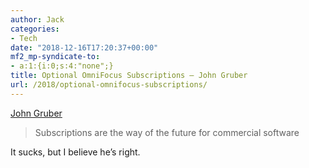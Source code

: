 ```yaml
---
author: Jack
categories:
- Tech
date: "2018-12-16T17:20:37+00:00"
mf2_mp-syndicate-to:
- a:1:{i:0;s:4:"none";}
title: Optional OmniFocus Subscriptions – John Gruber
url: /2018/optional-omnifocus-subscriptions/
---
```

[John Gruber][1]

> Subscriptions are the way of the future for commercial software

It sucks, but I believe he&#8217;s right.

 [1]: https://daringfireball.net/linked/2018/12/12/optional-omnifocus-subscriptions "Permanent link to ‘Optional OmniFocus Subscriptions’"